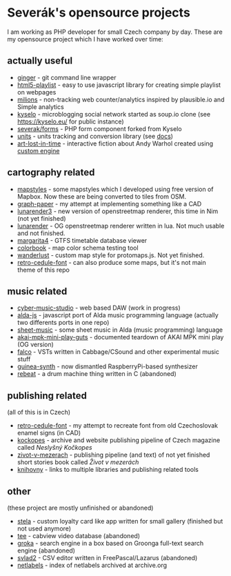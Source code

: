 # Severák's opensource projects

I am working as PHP developer for small Czech company by day. These are my opensource project which I have worked over time:

## actually useful

- [ginger](https://github.com/severak/ginger) - git command line wrapper
- [html5-playlist](https://github.com/severak/html5-playlist) - easy to use javascript library for creating simple playlist on webpages
- [milions](https://tildegit.org/severak/millions) - non-tracking web counter/analytics inspired by plausible.io and Simple analytics
- [kyselo](https://github.com/severak/kyselo) - microblogging social network started as soup.io clone (see https://kyselo.eu/ for public instance)
- [severak/forms](https://github.com/severak/forms) - PHP form component forked from Kyselo
- [units](https://github.com/severak/graph-paper/blob/main/severak/units.lua) - units tracking and conversion library (see [docs](https://github.com/severak/graph-paper/blob/main/severak/units.md))
- [art-lost-in-time](https://tildegit.org/severak/art-lost-in-time) - interactive fiction about Andy Warhol created using [custom engine](https://tildegit.org/severak/hagen)

## cartography related

- [mapstyles](https://github.com/severak/mapstyles) - some mapstyles which I developed using free version of Mapbox. Now these are being converted to tiles from OSM.
- [graph-paper](https://github.com/severak/graph-paper) - my attempt at implementing something like a CAD
- [lunarender3](https://github.com/severak/lunarender3) - new version of openstreetmap renderer, this time in Nim (not yet finished)
- [lunarender](https://github.com/severak/lunarender) - OG openstreetmap renderer written in lua. Not much usable and not finished.
- [margarita4](https://github.com/severak/margarita4) - GTFS timetable database viewer
- [colorbook](https://github.com/severak/colorbook) - map color schema testing tool
- [wanderlust](https://github.com/severak/wanderlust) - custom map style for protomaps.js. Not yet finished.
- [retro-cedule-font](https://github.com/severak/retro-cedule-font) - can also produce some maps, but it's not main theme of this repo

## music related

- [cyber-music-studio](https://github.com/severak/cyber-music-studio) - web based DAW (work in progress)
- [alda-js](https://github.com/severak/alda-js) - javascript port of Alda music programming language (actually two differents ports in one repo)
- [sheet-music](https://github.com/severak/sheet-music) - some sheet music in Alda (music programming) language
- [akai-mpk-mini-play-guts](https://github.com/severak/akai-mpk-mini-play-guts) - documented teardown of AKAI MPK mini play (OG version)
- [falco](https://tildegit.org/severak/falco) - VSTs written in Cabbage/CSound and other experimental music stuff
- [guinea-synth](https://tildegit.org/severak/guinea-synth) - now dismantled RaspberryPi-based synthesizer
- [rebeat](https://github.com/severak/rebeat) - a drum machine thing written in C (abandoned)

## publishing related

(all of this is in Czech)

- [retro-cedule-font](https://github.com/severak/retro-cedule-font) - my attempt to recreate font from old Czechoslovak enamel signs (in CAD)
- [kockopes](https://github.com/kockopes/kockopes.github.io) - archive and website publishing pipeline of Czech magazine called *Neslyšný Kočkopes*
- [zivot-v-mezerach](https://github.com/svita-cz/zivot-v-mezerach) - publishing pipeline (and text) of not yet finished short stories book called *Život v mezerách* 
- [knihovny](https://github.com/svita-cz/knihovny) - links to multiple libraries and publishing related tools

## other

(these project are mostly unfinished or abandoned)

- [stela](https://tildegit.org/severak/stela) - custom loyalty card like app written for small gallery (finished but not used anymore)
- [tee](https://github.com/severak/tee) - cabview video database (abandoned)
- [groka](https://github.com/severak/groka) - search engine in a box based on Groonga full-text search engine (abandoned)
- [svlad2](https://github.com/severak/svlad2) - CSV editor written in FreePascal/Lazarus (abandoned)
- [netlabels](https://github.com/severak/netlabels) - index of netlabels archived at archive.org
